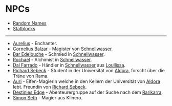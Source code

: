# NPCs

 - [Random Names](npc_names.md)
 - [Statblocks](stats.md)
 
 ----
  
 - [Aurelius](aurelius.md) - Enchanter.
 - [Cornelius Balzar](cornelius_balzar.md) - Magister von [Schnellwasser](../places/schnellwasser.md).
 - [Bar Edelbuche](bar_edelbuche.md) - Schmied in [Schnellwasser](../places/schnellwasser.md).
 - [Rochael](rochael.md) - Alchimist in [Schnellwasser](../places/schnellwasser.md).
 - [Dal Farrado](dal.md) - Händler in [Schnellwasser](../places/schnellwasser.md) aus [Loullissa](../places/luolissa.md).
 - [Richard Sebeck](richard_sebeck.md) - Student in der Universität von [Aldora](../places/aldora.md), forscht über die Träne von Rama.
 - [Auri](auri.md) - Elfen-Magierin welche in den Kellern der Universität von [Aldora](../places/aldora.md) lebt. Freundin von [Richard Sebeck](richard_sebeck.md).
 - [Destinies Edge](destinies_edge.md) - Abenteurergruppe auf der Suche nach dem [Rarikarra](../lore/rarikarra.md).
 - [Simon Seth](simon.md) - Magier aus Klinero.


